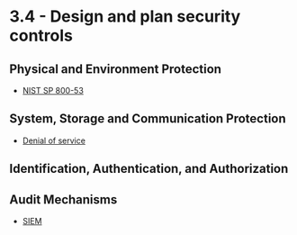 # 3.4 - Design and plan security controls

## Physical and Environment Protection

- [NIST SP 800-53](https://csrc.nist.gov/pubs/sp/800/53/r5/upd1/final)

## System, Storage and Communication Protection

- [Denial of service](../../definitions/D.md#denial-of-service-dos)

## Identification, Authentication, and Authorization

## Audit Mechanisms

- [SIEM](../../definitions/S.md#security-information-and-event-management-siem)

